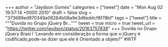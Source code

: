 
+++
author = "Jaydson Gomes"
categories = ["tweet"]
date = "Mon Aug 02 19:57:14 +0000 2010"
draft = false
slug = "373689ed970349a08264b08a9e3d6eddcf8f78bf"
tags = ["tweet"]
title = """Duvida no Grupo jQuery Br..."""
tweet = true
micro = true
tweet_url = "https://twitter.com/jaydson/status/20163757839"
+++
Duvida no Grupo jQuery Brasi l 'Levando em consideração a forma que o jQuery é codificado,pode-se dizer que ele é Orientado a objeto?" #WTF
